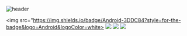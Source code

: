 ![header](https://capsule-render.vercel.app/api?type=cylinder&color=000000&height=150&section=header&text=Hello👋&fontColor=ffffff&fontSize=70&animation=fadeIn&fontAlignY=55)

<img src="https://img.shields.io/badge/Android-3DDC84?style=for-the-badge&logo=Android&logoColor=white>
<img src="https://img.shields.io/badge/JAVA-007396?style=for-the-badge&logo=java&logoColor=white">
<img src="https://img.shields.io/badge/Eclipse-2C2255?style=for-the-badge&logo=Eclipse%20IDE&logoColor=white">
<img src="https://img.shields.io/badge/github-181717?style=for-the-badge&logo=github&logoColor=white">
